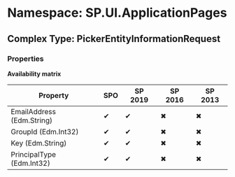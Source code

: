# Namespace: SP.UI.ApplicationPages

## Complex Type: PickerEntityInformationRequest

### Properties

**Availability matrix**

Property | SPO | SP 2019 | SP 2016 | SP 2013
----------|-----|---------|---------|--------
EmailAddress (Edm.String) | ✔ | ✔ | ✖ | ✖
GroupId (Edm.Int32) | ✔ | ✔ | ✖ | ✖
Key (Edm.String) | ✔ | ✔ | ✖ | ✖
PrincipalType (Edm.Int32) | ✔ | ✔ | ✖ | ✖
